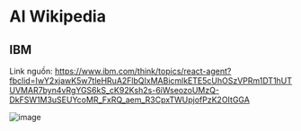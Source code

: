 # AI Wikipedia

## IBM

Link nguồn: https://www.ibm.com/think/topics/react-agent?fbclid=IwY2xjawK5w7tleHRuA2FlbQIxMABicmlkETE5cUhOSzVPRm1DT1hUTUVMAR7byn4vRgYGS6kS_cK92Ksh2s-6iWseozoUMzQ-DkFSW1M3uSEUYcoMR_FxRQ_aem_R3CpxTWUpjofPzK2OItGGA

![image](https://github.com/user-attachments/assets/ef8a5bfa-0d39-4356-b162-c87949ba4681)


